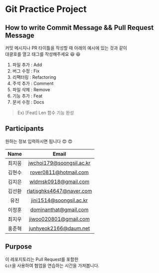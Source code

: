 # Git Practice Project

## How to write Commit Message && Pull Request Message

커밋 메시지나 PR 타이틀을 작성할 때 아래의 예시에 있는 것과 같이 \
대괄호를 열고 태그를 작성해주세요 😆 😆

1. 파일 추가 : Add
2. 버그 수정 : Fix
3. 리팩터링 : Refactoring
4. 주석 추가 : Comment
5. 파일 삭제 : Remove
6. 기능 추가 : Feat
7. 문서 수정 : Docs

> Ex) [Feat] Len 함수 기능 완성

## Participants

원하는 정보 입력하시면 됩니다 😍 😍

|  Name  |          Email           |
| :----: | :----------------------: |
| 최지웅 | jwchoi179@soongsil.ac.kr |
| 김현수 |  rover0811@hotmail.com   |
| 김지은 |   wldmsk0918@gmail.com   |
| 김선환 | rlatjsghks4647@naver.com |
|  유진  | jini1514@soongsil.ac.kr  |
| 이정훈 |  dominanthat@gmail.com   |
| 최지우 |  jiwoo020801@gmail.com   |
| 홍준혁 |  junhyeok2166@daum.net   |

## Purpose

이 레포지토리는 Pull Request를 포함한 \
`Git`을 사용하여 협업을 연습하는 시간을 가져봅니다.

